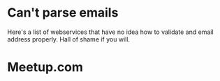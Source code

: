 Can't parse emails
==================

Here's a list of webservices that have no idea how to validate and email address properly.
Hall of shame if you will.

Meetup.com
==========
